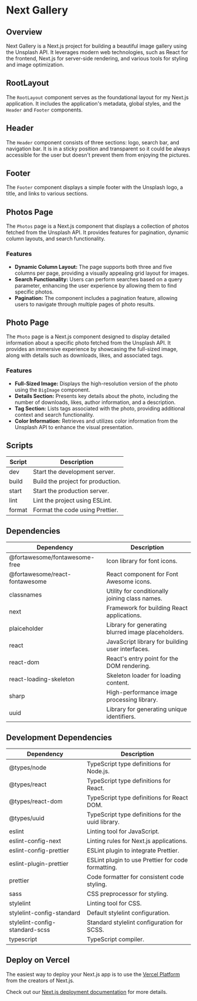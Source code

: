 # Next Gallery

## Overview

Next Gallery is a Next.js project for building a beautiful image gallery using the Unsplash API. It leverages modern web technologies, such as React for the frontend, Next.js for server-side rendering, and various tools for styling and image optimization.

## RootLayout

The `RootLayout` component serves as the foundational layout for my Next.js application. It includes the application's metadata, global styles, and the `Header` and `Footer` components.

## Header

The `Header` component consists of three sections: logo, search bar, and navigation bar. It is in a sticky position and transparent so it could be always accessible for the user but doesn't prevent them from enjoying the pictures.

## Footer

The `Footer` component displays a simple footer with the Unsplash logo, a title, and links to various sections.

## Photos Page

The `Photos` page is a Next.js component that displays a collection of photos fetched from the Unsplash API. It provides features for pagination, dynamic column layouts, and search functionality.

### Features

- **Dynamic Column Layout:** The page supports both three and five columns per page, providing a visually appealing grid layout for images.
- **Search Functionality:** Users can perform searches based on a query parameter, enhancing the user experience by allowing them to find specific photos.
- **Pagination:** The component includes a pagination feature, allowing users to navigate through multiple pages of photo results.

## Photo Page

The `Photo` page is a Next.js component designed to display detailed information about a specific photo fetched from the Unsplash API. It provides an immersive experience by showcasing the full-sized image, along with details such as downloads, likes, and associated tags.

### Features

- **Full-Sized Image:** Displays the high-resolution version of the photo using the `BigImage` component.
- **Details Section:** Presents key details about the photo, including the number of downloads, likes, author information, and a description.
- **Tag Section:** Lists tags associated with the photo, providing additional context and search functionality.
- **Color Information:** Retrieves and utilizes color information from the Unsplash API to enhance the visual presentation.

## Scripts

| Script   | Description                   |
| -------- | ----------------------------- |
| dev      | Start the development server. |
| build    | Build the project for production. |
| start    | Start the production server.  |
| lint     | Lint the project using ESLint. |
| format   | Format the code using Prettier. |

## Dependencies

| Dependency                   | Description                         |
| ---------------------------- | ----------------------------------- |
| @fortawesome/fontawesome-free | Icon library for font icons.         |
| @fortawesome/react-fontawesome| React component for Font Awesome icons.|
| classnames                   | Utility for conditionally joining class names. |
| next                         | Framework for building React applications. |
| plaiceholder                 | Library for generating blurred image placeholders. |
| react                        | JavaScript library for building user interfaces. |
| react-dom                    | React's entry point for the DOM rendering. |
| react-loading-skeleton        | Skeleton loader for loading content. |
| sharp                        | High-performance image processing library. |
| uuid                         | Library for generating unique identifiers. |

## Development Dependencies

| Dependency                  | Description                               |
| --------------------------- | ----------------------------------------- |
| @types/node                 | TypeScript type definitions for Node.js.  |
| @types/react                | TypeScript type definitions for React.    |
| @types/react-dom            | TypeScript type definitions for React DOM. |
| @types/uuid                 | TypeScript type definitions for the uuid library. |
| eslint                      | Linting tool for JavaScript.               |
| eslint-config-next          | Linting rules for Next.js applications.   |
| eslint-config-prettier      | ESLint plugin to integrate Prettier.      |
| eslint-plugin-prettier      | ESLint plugin to use Prettier for code formatting. |
| prettier                    | Code formatter for consistent code styling. |
| sass                        | CSS preprocessor for styling.              |
| stylelint                   | Linting tool for CSS.                      |
| stylelint-config-standard   | Default stylelint configuration.           |
| stylelint-config-standard-scss | Standard stylelint configuration for SCSS. |
| typescript                  | TypeScript compiler.                      |

## Deploy on Vercel

The easiest way to deploy your Next.js app is to use the [Vercel Platform](https://vercel.com/new?utm_medium=default-template&filter=next.js&utm_source=create-next-app&utm_campaign=create-next-app-readme) from the creators of Next.js.

Check out our [Next.js deployment documentation](https://nextjs.org/docs/deployment) for more details.
